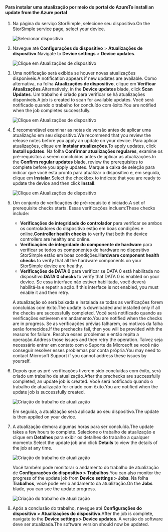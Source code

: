 <!--author=alkohli last changed: 08/04/17-->

#### <a name="to-install-an-update-from-the-azure-portal"></a><span data-ttu-id="d7210-101">Para instalar uma atualização por meio do portal do Azure</span><span class="sxs-lookup"><span data-stu-id="d7210-101">To install an update from the Azure portal</span></span>

1. <span data-ttu-id="d7210-102">Na página do serviço StorSimple, selecione seu dispositivo.</span><span class="sxs-lookup"><span data-stu-id="d7210-102">On the StorSimple service page, select your device.</span></span>

    ![Selecionar dispositivo](./media/storsimple-8000-install-update5-via-portal/update1.png)

2. <span data-ttu-id="d7210-104">Navegue até **Configurações do dispositivo** > **Atualizações de dispositivo**.</span><span class="sxs-lookup"><span data-stu-id="d7210-104">Navigate to **Device settings** > **Device updates**.</span></span>

    ![Clique em Atualizações de dispositivo](./media/storsimple-8000-install-update5-via-portal/update2.png)

2. <span data-ttu-id="d7210-106">Uma notificação será exibida se houver novas atualizações disponíveis.</span><span class="sxs-lookup"><span data-stu-id="d7210-106">A notification appears if new updates are available.</span></span> <span data-ttu-id="d7210-107">Como alternativa, na folha **Atualizações de dispositivo**, clique em **Verificar Atualizações**.</span><span class="sxs-lookup"><span data-stu-id="d7210-107">Alternatively, in the **Device updates** blade, click **Scan Updates**.</span></span> <span data-ttu-id="d7210-108">Um trabalho é criado para verificar se há atualizações disponíveis.</span><span class="sxs-lookup"><span data-stu-id="d7210-108">A job is created to scan for available updates.</span></span> <span data-ttu-id="d7210-109">Você será notificado quando o trabalho for concluído com êxito.</span><span class="sxs-lookup"><span data-stu-id="d7210-109">You are notified when the job completes successfully.</span></span>

    ![Clique em Atualizações de dispositivo](./media/storsimple-8000-install-update5-via-portal/update3.png)

3. <span data-ttu-id="d7210-111">É recomendável examinar as notas de versão antes de aplicar uma atualização em seu dispositivo.</span><span class="sxs-lookup"><span data-stu-id="d7210-111">We recommend that you review the release notes before you apply an update on your device.</span></span> <span data-ttu-id="d7210-112">Para aplicar atualizações, clique em **Instalar atualizações**.</span><span class="sxs-lookup"><span data-stu-id="d7210-112">To apply updates, click **Install updates**.</span></span> <span data-ttu-id="d7210-113">Na folha **Confirmar atualizações regulares**, examine os pré-requisitos a serem concluídos antes de aplicar as atualizações.</span><span class="sxs-lookup"><span data-stu-id="d7210-113">In the **Confirm regular updates** blade, review the prerequisites to complete before you apply updates.</span></span> <span data-ttu-id="d7210-114">Marque a caixa de seleção para indicar que você está pronto para atualizar o dispositivo e, em seguida, clique em **Instalar**.</span><span class="sxs-lookup"><span data-stu-id="d7210-114">Select the checkbox to indicate that you are ready to update the device and then click **Install**.</span></span>

    ![Clique em Atualizações de dispositivo](./media/storsimple-8000-install-update5-via-portal/update4.png)

6. <span data-ttu-id="d7210-116">Um conjunto de verificações de pré-requisito é iniciado.</span><span class="sxs-lookup"><span data-stu-id="d7210-116">A set of prerequisite checks starts.</span></span> <span data-ttu-id="d7210-117">Essas verificações incluem:</span><span class="sxs-lookup"><span data-stu-id="d7210-117">These checks include:</span></span>
   
   * <span data-ttu-id="d7210-118">**Verificações de integridade do controlador** para verificar se ambos os controladores do dispositivo estão em boas condições e online.</span><span class="sxs-lookup"><span data-stu-id="d7210-118">**Controller health checks** to verify that both the device controllers are healthy and online.</span></span>
   * <span data-ttu-id="d7210-119">**Verificações de integridade do componente de hardware** para verificar se todos os componentes de hardware no dispositivo StorSimple estão em boas condições.</span><span class="sxs-lookup"><span data-stu-id="d7210-119">**Hardware component health checks** to verify that all the hardware components on your StorSimple device are healthy.</span></span>
   * <span data-ttu-id="d7210-120">**Verificações de DATA 0** para verificar se DATA 0 está habilitada no dispositivo.</span><span class="sxs-lookup"><span data-stu-id="d7210-120">**DATA 0 checks** to verify that DATA 0 is enabled on your device.</span></span> <span data-ttu-id="d7210-121">Se essa interface não estiver habilitada, você deverá habilitá-la e repetir a ação.</span><span class="sxs-lookup"><span data-stu-id="d7210-121">If this interface is not enabled, you must enable it and then retry.</span></span>

    <span data-ttu-id="d7210-122">A atualização só será baixada e instalada se todas as verificações forem concluídas com êxito.</span><span class="sxs-lookup"><span data-stu-id="d7210-122">The update is downloaded and installed only if all the checks are successfully completed.</span></span> <span data-ttu-id="d7210-123">Você será notificado quando as verificações estiverem em andamento.</span><span class="sxs-lookup"><span data-stu-id="d7210-123">You are notified when the checks are in progress.</span></span> <span data-ttu-id="d7210-124">Se as verificações prévias falharem, os motivos da falha serão fornecidos.</span><span class="sxs-lookup"><span data-stu-id="d7210-124">If the prechecks fail, then you will be provided with the reasons for failure.</span></span> <span data-ttu-id="d7210-125">Resolva esses problemas e então repita a operação.</span><span class="sxs-lookup"><span data-stu-id="d7210-125">Address those issues and then retry the operation.</span></span> <span data-ttu-id="d7210-126">Talvez seja necessário entrar em contato com o Suporte da Microsoft se você não conseguir resolver esses problemas por conta própria.</span><span class="sxs-lookup"><span data-stu-id="d7210-126">You may need to contact Microsoft Support if you cannot address these issues by yourself.</span></span>

7. <span data-ttu-id="d7210-127">Depois que as pré-verificações tiverem sido concluídas com êxito, será criado um trabalho de atualização.</span><span class="sxs-lookup"><span data-stu-id="d7210-127">After the prechecks are successfully completed, an update job is created.</span></span> <span data-ttu-id="d7210-128">Você será notificado quando o trabalho de atualização for criado com êxito.</span><span class="sxs-lookup"><span data-stu-id="d7210-128">You are notified when the update job is successfully created.</span></span>
   
    ![Criação do trabalho de atualização](./media/storsimple-8000-install-update5-via-portal/update6.png)
   
    <span data-ttu-id="d7210-130">Em seguida, a atualização será aplicada ao seu dispositivo.</span><span class="sxs-lookup"><span data-stu-id="d7210-130">The update is then applied on your device.</span></span>

9. <span data-ttu-id="d7210-131">A atualização demora algumas horas para ser concluída.</span><span class="sxs-lookup"><span data-stu-id="d7210-131">The update takes a few hours to complete.</span></span> <span data-ttu-id="d7210-132">Selecione o trabalho de atualização e clique em **Detalhes** para exibir os detalhes do trabalho a qualquer momento.</span><span class="sxs-lookup"><span data-stu-id="d7210-132">Select the update job and click **Details** to view the details of the job at any time.</span></span>

    ![Criação do trabalho de atualização](./media/storsimple-8000-install-update5-via-portal/update8.png)

     <span data-ttu-id="d7210-134">Você também pode monitorar o andamento do trabalho de atualização de **Configurações do dispositivo > Trabalhos**.</span><span class="sxs-lookup"><span data-stu-id="d7210-134">You can also monitor the progress of the update job from **Device settings > Jobs**.</span></span> <span data-ttu-id="d7210-135">Na folha **Trabalhos**, você pode ver o andamento da atualização.</span><span class="sxs-lookup"><span data-stu-id="d7210-135">On the **Jobs** blade, you can see the update progress.</span></span>

     ![Criação do trabalho de atualização](./media/storsimple-8000-install-update5-via-portal/update7.png)

10. <span data-ttu-id="d7210-137">Após a conclusão do trabalho, navegue até **Configurações do dispositivo > Atualizações do dispositivo**.</span><span class="sxs-lookup"><span data-stu-id="d7210-137">After the job is complete, navigate to the **Device settings > Device updates**.</span></span> <span data-ttu-id="d7210-138">A versão do software deve ser atualizada.</span><span class="sxs-lookup"><span data-stu-id="d7210-138">The software version should now be updated.</span></span>

